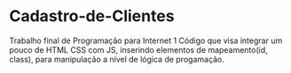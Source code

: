 # Cadastro-de-Clientes
Trabalho final de Programação para Internet 1
Código que visa integrar um pouco de HTML CSS com JS, inserindo elementos de mapeamento(id, class), para manipulação  a nível de lógica de progamação. 
